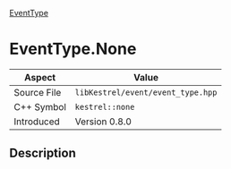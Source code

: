 [EventType](index)
# EventType.None
| Aspect | Value |
| --- | --- |
| Source File | `libKestrel/event/event_type.hpp` |
| C++ Symbol | `kestrel::none` |
| Introduced | Version 0.8.0 |
## Description

